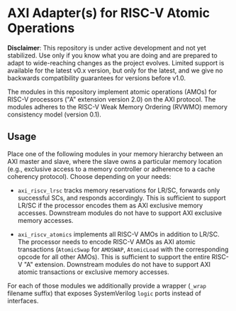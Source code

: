 # AXI Adapter(s) for RISC-V Atomic Operations

**Disclaimer**: This repository is under active development and not yet stabilized.  Use only if you
know what you are doing and are prepared to adapt to wide-reaching changes as the project evolves.
Limited support is available for the latest v0.x version, but only for the latest, and we give no
backwards compatibility guarantees for versions before v1.0.

The modules in this repository implement atomic operations (AMOs) for RISC-V processors ("A"
extension version 2.0) on the AXI protocol.  The modules adheres to the RISC-V Weak Memory Ordering
(RVWMO) memory consistency model (version 0.1).

## Usage

Place one of the following modules in your memory hierarchy between an AXI master and slave, where
the slave owns a particular memory location (e.g., exclusive access to a memory controller or
adherence to a cache coherency protocol).  Choose depending on your needs:

- `axi_riscv_lrsc` tracks memory reservations for LR/SC, forwards only successful SCs, and responds
  accordingly.  This is sufficient to support LR/SC if the processor encodes them as AXI exclusive
  memory accesses.  Downstream modules do not have to support AXI exclusive memory accesses.

- `axi_riscv_atomics` implements all RISC-V AMOs in addition to LR/SC.  The processor needs to
  encode RISC-V AMOs as AXI atomic transactions (`AtomicSwap` for `AMOSWAP`, `AtomicLoad` with the
  corresponding opcode for all other AMOs).   This is sufficient to support the entire RISC-V "A"
  extension.  Downstream modules do not have to support AXI atomic transactions or exclusive
  memory accesses.

For each of those modules we additionally provide a wrapper (`_wrap` filename suffix) that exposes
SystemVerilog `logic` ports instead of interfaces.
